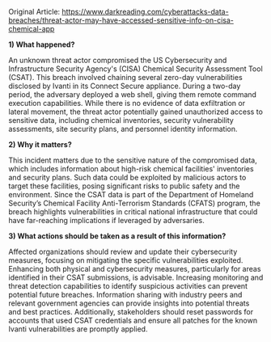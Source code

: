 Original Article: https://www.darkreading.com/cyberattacks-data-breaches/threat-actor-may-have-accessed-sensitive-info-on-cisa-chemical-app

**1) What happened?**

An unknown threat actor compromised the US Cybersecurity and Infrastructure Security Agency's (CISA) Chemical Security Assessment Tool (CSAT). This breach involved chaining several zero-day vulnerabilities disclosed by Ivanti in its Connect Secure appliance. During a two-day period, the adversary deployed a web shell, giving them remote command execution capabilities. While there is no evidence of data exfiltration or lateral movement, the threat actor potentially gained unauthorized access to sensitive data, including chemical inventories, security vulnerability assessments, site security plans, and personnel identity information.

**2) Why it matters?**

This incident matters due to the sensitive nature of the compromised data, which includes information about high-risk chemical facilities' inventories and security plans. Such data could be exploited by malicious actors to target these facilities, posing significant risks to public safety and the environment. Since the CSAT data is part of the Department of Homeland Security’s Chemical Facility Anti-Terrorism Standards (CFATS) program, the breach highlights vulnerabilities in critical national infrastructure that could have far-reaching implications if leveraged by adversaries.

**3) What actions should be taken as a result of this information?**

Affected organizations should review and update their cybersecurity measures, focusing on mitigating the specific vulnerabilities exploited. Enhancing both physical and cybersecurity measures, particularly for areas identified in their CSAT submissions, is advisable. Increasing monitoring and threat detection capabilities to identify suspicious activities can prevent potential future breaches. Information sharing with industry peers and relevant government agencies can provide insights into potential threats and best practices. Additionally, stakeholders should reset passwords for accounts that used CSAT credentials and ensure all patches for the known Ivanti vulnerabilities are promptly applied.